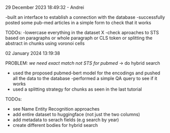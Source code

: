 29 December 2023 18:49:32 - Andrei

-built an interface to establish a connection with the database
-successfully posted some pub-med articles in a simple form to check that it works

TODOs: 
-lowercase everything in the dataset X
-check aproaches to STS based on paragraphs or whole paragraph or CLS token or splitting the abstract in chunks using voronoi cells


02 January 2024 13:19:38

PROBLEM: *we need exact match not STS for pubmed* -> do hybrid search

- used the proposed pubmed-bert model for the encodings and pushed all the data to the database
-performed a simple QA query to see if it works
- used a splitting strategy for chunks as seen in the last tutorial

TODOs:
- see Name Entity Recognition approaches
- add entire dataset to huggingface (not just the two columns)
- add metadata to serach fields (e.g search by year)
- create different bodies for hybrid search